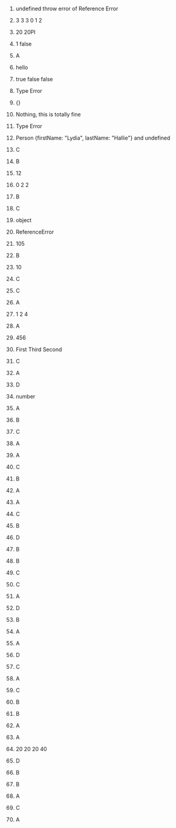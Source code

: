 ```javascript

```

1. undefined   throw error of Reference Error

2. 3 3 3 0 1 2

3. 20 20PI

4. 1 false 

5. A

6. hello

7. true false false

8. Type Error

9. {}

10. Nothing, this is totally fine

11. Type Error  

12. Person {firstName: "Lydia", lastName: "Hallie"} and undefined

13. C

14. B

15. 12

16. 0 2 2

17. B

18. C

19. object

20. ReferenceError

21. 105

22. B

23. 10 

24. C

25. C

26. A

27. 1 2 4

28. A

29. 456

30. First Third Second

31. C

32. A

33. D

34. number

35. A

36. B

37. C

38. A

39. A

40. C

41. B

42. A

43. A

44. C

45. B

46. D

47. B

48. B

49. C

50. C

51. A

52. D

53. B

54. A

55. A

56. D

57. C

58. A

59. C

60. B

61. B

62. A

63. A

64. 20 20 20 40

65. D

66. B

67. B

68. A

69. C

70. A

```javascript

```

